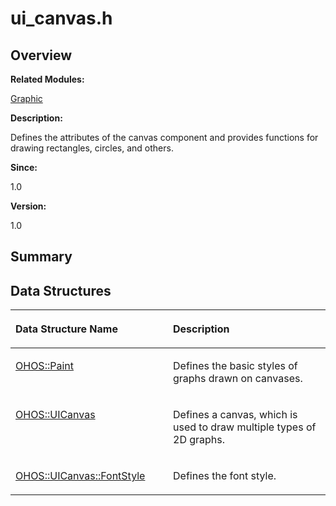 # ui\_canvas.h<a name="ZH-CN_TOPIC_0000001055518072"></a>

## **Overview**<a name="section2087750513093528"></a>

**Related Modules:**

[Graphic](Graphic.md)

**Description:**

Defines the attributes of the canvas component and provides functions for drawing rectangles, circles, and others. 

**Since:**

1.0

**Version:**

1.0

## **Summary**<a name="section2129168408093528"></a>

## Data Structures<a name="nested-classes"></a>

<a name="table316657325093528"></a>
<table><thead align="left"><tr id="row884704385093528"><th class="cellrowborder" valign="top" width="50%" id="mcps1.1.3.1.1"><p id="p1140655897093528"><a name="p1140655897093528"></a><a name="p1140655897093528"></a>Data Structure Name</p>
</th>
<th class="cellrowborder" valign="top" width="50%" id="mcps1.1.3.1.2"><p id="p1314051348093528"><a name="p1314051348093528"></a><a name="p1314051348093528"></a>Description</p>
</th>
</tr>
</thead>
<tbody><tr id="row896807813093528"><td class="cellrowborder" valign="top" width="50%" headers="mcps1.1.3.1.1 "><p id="p1859763582093528"><a name="p1859763582093528"></a><a name="p1859763582093528"></a><a href="OHOS-Paint.md">OHOS::Paint</a></p>
</td>
<td class="cellrowborder" valign="top" width="50%" headers="mcps1.1.3.1.2 "><p id="p749727228093528"><a name="p749727228093528"></a><a name="p749727228093528"></a>Defines the basic styles of graphs drawn on canvases. </p>
</td>
</tr>
<tr id="row1610566651093528"><td class="cellrowborder" valign="top" width="50%" headers="mcps1.1.3.1.1 "><p id="p2008083866093528"><a name="p2008083866093528"></a><a name="p2008083866093528"></a><a href="OHOS-UICanvas.md">OHOS::UICanvas</a></p>
</td>
<td class="cellrowborder" valign="top" width="50%" headers="mcps1.1.3.1.2 "><p id="p377376808093528"><a name="p377376808093528"></a><a name="p377376808093528"></a>Defines a canvas, which is used to draw multiple types of 2D graphs. </p>
</td>
</tr>
<tr id="row445818263093528"><td class="cellrowborder" valign="top" width="50%" headers="mcps1.1.3.1.1 "><p id="p230881542093528"><a name="p230881542093528"></a><a name="p230881542093528"></a><a href="OHOS-UICanvas-FontStyle.md">OHOS::UICanvas::FontStyle</a></p>
</td>
<td class="cellrowborder" valign="top" width="50%" headers="mcps1.1.3.1.2 "><p id="p1808249017093528"><a name="p1808249017093528"></a><a name="p1808249017093528"></a>Defines the font style. </p>
</td>
</tr>
</tbody>
</table>


